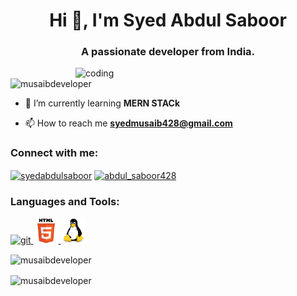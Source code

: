 
<h1 align="center">Hi 👋, I'm Syed Abdul Saboor</h1>
<h3 align="center">A passionate developer from India.</h3>
<img align ="right" alt="coding" width="400" src="https://cdn.dribbble.com/users/1162077/screenshots/3848914/programmer.gif">

<p align="left"> <img src="https://komarev.com/ghpvc/?username=musaibdeveloper&label=Profile%20views&color=0e75b6&style=flat" alt="musaibdeveloper" /> </p>

- 🌱 I’m currently learning **MERN STACk**

- 📫 How to reach me **syedmusaib428@gmail.com**

<h3 align="left">Connect with me:</h3>
<p align="left">
<a href="https://linkedin.com/in/syedabdulsaboor" target="blank"><img align="center" src="https://raw.githubusercontent.com/rahuldkjain/github-profile-readme-generator/master/src/images/icons/Social/linked-in-alt.svg" alt="syedabdulsaboor" height="30" width="40" /></a>
<a href="https://instagram.com/abdul_saboor428" target="blank"><img align="center" src="https://raw.githubusercontent.com/rahuldkjain/github-profile-readme-generator/master/src/images/icons/Social/instagram.svg" alt="abdul_saboor428" height="30" width="40" /></a>
</p>

<h3 align="left">Languages and Tools:</h3>
<p align="left"> <a href="https://git-scm.com/" target="_blank" rel="noreferrer"> <img src="https://www.vectorlogo.zone/logos/git-scm/git-scm-icon.svg" alt="git" width="40" height="40"/> </a> <a href="https://www.w3.org/html/" target="_blank" rel="noreferrer"> <img src="https://raw.githubusercontent.com/devicons/devicon/master/icons/html5/html5-original-wordmark.svg" alt="html5" width="40" height="40"/> </a> <a href="https://www.linux.org/" target="_blank" rel="noreferrer"> <img src="https://raw.githubusercontent.com/devicons/devicon/master/icons/linux/linux-original.svg" alt="linux" width="40" height="40"/> </a> </p>

<p><img align="center" src="https://github-readme-stats.vercel.app/api/top-langs?username=musaibdeveloper&show_icons=true&locale=en&layout=compact" alt="musaibdeveloper" /></p>

<p><img align="center" src="https://github-readme-streak-stats.herokuapp.com/?user=musaibdeveloper&" alt="musaibdeveloper" /></p>
